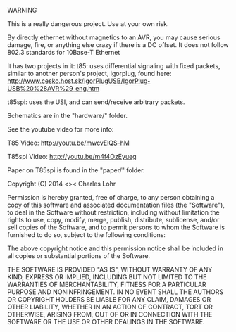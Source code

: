 WARNING

This is a really dangerous project.  Use at your own risk.

By directly ethernet without magnetics to an AVR, you may
cause serious damage, fire, or anything else crazy if there
is a DC offset.  It does not follow 802.3 standards for
10Base-T Ethernet


It has two projects in it:
 t85: uses differential signaling with fixed packets, similar to another
	person's project, igorplug, found here:
	http://www.cesko.host.sk/IgorPlugUSB/IgorPlug-USB%20%28AVR%29_eng.htm

 t85spi: uses the USI, and can send/receive arbitrary packets.

Schematics are in the "hardware/" folder.

See the youtube video for more info:

T85 Video:    http://youtu.be/mwcvElQS-hM

T85spi Video: http://youtu.be/m4f4OzEyueg

Paper on T85spi is found in the "paper/" folder.





Copyright (C) 2014 <>< Charles Lohr


Permission is hereby granted, free of charge, to any person obtaining a
copy of this software and associated documentation files (the "Software"),
to deal in the Software without restriction, including without limitation
the rights to use, copy, modify, merge, publish, distribute, sublicense,
and/or sell copies of the Software, and to permit persons to whom the
Software is furnished to do so, subject to the following conditions:

The above copyright notice and this permission notice shall be included
in all copies or substantial portions of the Software.

THE SOFTWARE IS PROVIDED "AS IS", WITHOUT WARRANTY OF ANY KIND, EXPRESS
OR IMPLIED, INCLUDING BUT NOT LIMITED TO THE WARRANTIES OF
MERCHANTABILITY, FITNESS FOR A PARTICULAR PURPOSE AND NONINFRINGEMENT.
IN NO EVENT SHALL THE AUTHORS OR COPYRIGHT HOLDERS BE LIABLE FOR ANY
CLAIM, DAMAGES OR OTHER LIABILITY, WHETHER IN AN ACTION OF CONTRACT,
TORT OR OTHERWISE, ARISING FROM, OUT OF OR IN CONNECTION WITH THE
SOFTWARE OR THE USE OR OTHER DEALINGS IN THE SOFTWARE.
